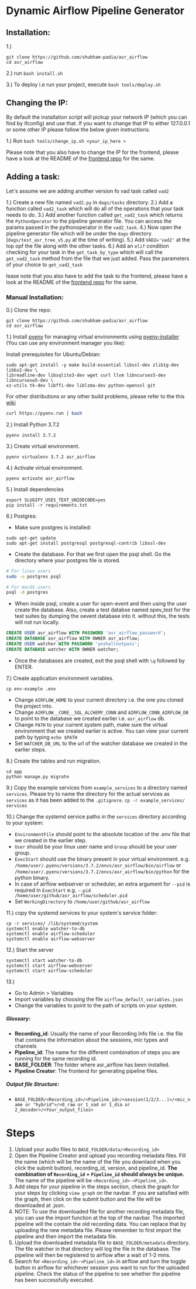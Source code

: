# Dynamic Airflow Pipeline Generator

## Installation:
1.)
```
git clone https://github.com/shubham-padia/asr_airflow
cd asr_airflow
```
2.) run `bash install.sh`

3.) To deploy i.e run your project, execute `bash tools/deploy.sh`

## Changing the IP:
By default the installation script will pickup your network IP (which you can find by ifconfig) and use that.
If you want to change that IP to either 127.0.0.1 or some other IP please follow the below given instructions.

1.) Run `bash tools/change_ip.sh <your_ip_here >`

Please note that you also have to change the IP for the frontend, please have a look at the README of the [frontend repo](https://github.com/shubham-padia/pipeline_creator) for the same.

## Adding a task:

Let's assume we are adding another version fo vad task called `vad2`

1.) Create a new file named `vad2.py` in `dags/tasks` directory.
2.) Add a function called `vad2_task` which will do all of the operations that your task needs to do.
3.) Add another function called `get_vad2_task` which returns the `PythonOperator` to the pipeline generator file. You can access the params passed in the pythonoperator in the `vad2_task`.
4.) Now open the pipeline generator file which will be under the `dags` directory (`dags/test_asr_tree_v5.py` at the time of writing).
5.) Add `VAD2='vad2'` at the top opf the file along with the other tasks.
6.) Add an `elif` condition checking for your task in the `get_task_by_type` which will call the `get_vad2_task` method from the file that we just added. Pass the parameters of your choice to `get_vad2_task`

lease note that you also have to add the task to the frontend, please have a look at the README of the [frontend repo](https://github.com/shubham-padia/pipeline_creator) for the same.


### Manual Installation:
0.) Clone the repo:
```
git clone https://github.com/shubham-padia/asr_airflow
cd asr_airflow
```

1.) Install [pyenv](https://github.com/pyenv/pyenv) for managing virtual environments using [pyenv-installer](https://github.com/pyenv/pyenv-installer) (You can use any environment manager you like):

Install prerequisites for Ubuntu/Debian:
```
sudo apt-get install -y make build-essential libssl-dev zlib1g-dev libbz2-dev \
libreadline-dev libsqlite3-dev wget curl llvm libncurses5-dev libncursesw5-dev \
xz-utils tk-dev libffi-dev liblzma-dev python-openssl git
```
For other distributions or any other build problems, please refer to the this [wiki](https://github.com/pyenv/pyenv/wiki/Common-build-problems)
 
```bash
curl https://pyenv.run | bash
```

2.) Install Python 3.7.2
```
pyenv install 3.7.2
```

3.) Create virtual environment.
```
pyenv virtualenv 3.7.2 asr_airflow
```

4.) Activate virtual environment.
```
pyenv activate asr_airflow
```

5.) Install dependencies
```
export SLUGIFY_USES_TEXT_UNIDECODE=yes
pip install -r requirements.txt
```

6.) Postgres:
- Make sure postgres is installed:
```
sudo apt-get update
sudo apt-get install postgresql postgresql-contrib libssl-dev
```
- Create the database. For that we first open the psql shell. Go the directory where your postgres file is stored.

```sh
# For linux users
sudo -u postgres psql

# For macOS users
psql -d postgres
```

* When inside psql, create a user for open-event and then using the user create the database. Also, create a test databse named opev_test for the test suites by dumping the oevent database into it. without this, the tests will not run locally.

```sql
CREATE USER asr_airflow WITH PASSWORD 'asr_airflow_password';
CREATE DATABASE asr_airflow WITH OWNER asr_airflow;
CREATE USER watcher WITH PASSWORD 'yeshallnotpass';
CREATE DATABASE watcher WITH OWNER watcher;
```

* Once the databases are created, exit the psql shell with `\q` followed by ENTER.

7.) Create application environment variables.
```
cp env-example .env
```
- Change `AIRFLOW_HOME` to your current directory i.e. the one you cloned the project into.
- Change `AIRFLOW__CORE__SQL_ALCHEMY_CONN` and `AIRFLOW_CONN_AIRFLOW_DB` to point to the database we created earlier i.e. `asr_airflow` db.
- Change `PATH` to your current system path, make sure the virtual environment that we created earlier is active. You can view your current path by typing `echo $PATH`
- Set `WATCHER_DB_URL` to the url of the watcher database we created in the earlier steps.

8.) Create the tables and run migration.
```
cd app
python manage.py migrate
```

9.) Copy the example services from `example_services` to a directory named `services`.
Please try to name the directory for the actual services as `services` as it has been added
to the `.gitignore`.
```cp -r example_services/ services```

10.) Change the systemd service paths in the `services` directory according to your system:
- `EnvironmentFile` should point to the absolute location of the .env file
that we created in the earlier step.
- `User` should be your linux user name and `Group` should be your user group.
- `ExecStart` should use the binary present in your virtual environment.
e.g. `/home/user/.pyenv/versions/3.7.2/envs/asr_airflow/bin/airflow`
or `/home/user/.pyenv/versions/3.7.2/envs/asr_airflow/bin/python` for the python binary.
- In case of airflow webserver or scheduler, an extra argument for `--pid` is required in `ExecStart`
e.g. `--pid /home/user/github/asr_airflow/scheduler.pid`
- Set `WorkingDirectory` to `/home/user/github/asr_airflow`

11.) copy the systemd services to your system's service folder:

```
cp -r services/ /lib/systemd/system
systemctl enable watcher-to-db
systemctl enable airflow-scheduler
systemctl enable airflow-webserver
```

12.) Start the server
```
systemctl start watcher-to-db
systemctl start airflow-webserver
systemctl start airflow-scheduler
```

13.) 
- Go to Admin > Variables
- Import variables by choosing the file `airflow_default_variables.json`
- Change the variables to point to the path of scripts on your system.

##### Glossary:
- **Recording_id**: Usually the name of your Recording Info file i.e. the file that contains the information about the sessions, mic types and channels
- **Pipeline_id**: The name for the different combination of steps you are running for the same recording id. 
- **BASE_FOLDER**: The folder where asr_airflow has been installed.
- **Pipeline Creator**: The frontend for generating pipeline files.

##### Output file Structure:

- `BASE_FOLDER/<Recording_id>/<Pipeline_id>/<session(1/2/3...)>/<mic_name or "hybrid">/<0_raw or 1_vad or 1_dia or 2_decoder>/<Your_output_files>`

# Steps
1. Upload your audio files to `BASE_FOLDER/data/<Recording_id>`
2. Open the Pipeline Creator and upload you recording metadata files. Fill the name (which will be the name of the file you downlaod when you click the submit button), recording_id, version, and pipeline_id. **The combination of `Recording_id` + `Pipeline_id` should always be unique.** The name of the pipeline will be `<Recording_id>-<Pipeline_id>`.
3. Add steps for your pipeline in the steps section, check the graph for your steps by clicking `view graph` on the navbar. If you are satisfied with the graph, then click on the submit button and the file will be downloaded at <name>.json.
4. NOTE: To use the downloaded file for another recording metadata file, you can use the import function at the top of the navbar. The imported pipeline will the contain the old recording data. You can replace that by uploading the new metadata file. Please remember to first import the pipeline and then import the metadata file. 
5. Upload the downloaded metadata file to `BASE_FOLDER/metadata` directory. The file watcher in that directory will log the file in the database. The pipeline will then be registered to airflow after a wait of 1-2 mins.
6. Search for `<Recording_id>-<Pipeline_id>` in airflow and turn the toggle button in airflow for whichever session you want to run for the uploaded pipeline. Check the status of the pipeline to see whether the pipeline has been successfully executed.
